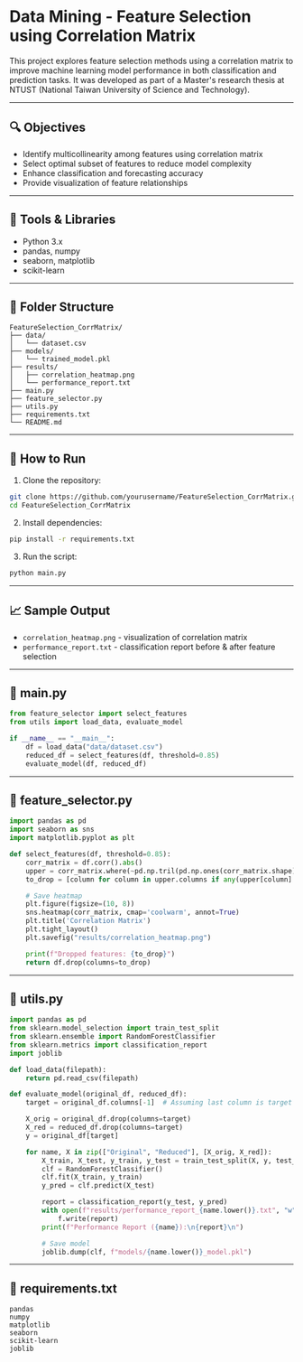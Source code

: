 # Data Mining - Feature Selection using Correlation Matrix

This project explores feature selection methods using a correlation matrix to improve machine learning model performance in both classification and prediction tasks. It was developed as part of a Master's research thesis at NTUST (National Taiwan University of Science and Technology).

---

## 🔍 Objectives
- Identify multicollinearity among features using correlation matrix
- Select optimal subset of features to reduce model complexity
- Enhance classification and forecasting accuracy
- Provide visualization of feature relationships

---

## 🧰 Tools & Libraries
- Python 3.x
- pandas, numpy
- seaborn, matplotlib
- scikit-learn

---

## 📁 Folder Structure
```
FeatureSelection_CorrMatrix/
├── data/
│   └── dataset.csv
├── models/
│   └── trained_model.pkl
├── results/
│   ├── correlation_heatmap.png
│   └── performance_report.txt
├── main.py
├── feature_selector.py
├── utils.py
├── requirements.txt
└── README.md
```

---

## 🚀 How to Run
1. Clone the repository:
```bash
git clone https://github.com/yourusername/FeatureSelection_CorrMatrix.git
cd FeatureSelection_CorrMatrix
```
2. Install dependencies:
```bash
pip install -r requirements.txt
```
3. Run the script:
```bash
python main.py
```

---

## 📈 Sample Output
- `correlation_heatmap.png` - visualization of correlation matrix
- `performance_report.txt` - classification report before & after feature selection

---

## 🧠 main.py
```python
from feature_selector import select_features
from utils import load_data, evaluate_model

if __name__ == "__main__":
    df = load_data("data/dataset.csv")
    reduced_df = select_features(df, threshold=0.85)
    evaluate_model(df, reduced_df)
```

---

## 🧪 feature_selector.py
```python
import pandas as pd
import seaborn as sns
import matplotlib.pyplot as plt

def select_features(df, threshold=0.85):
    corr_matrix = df.corr().abs()
    upper = corr_matrix.where(~pd.np.tril(pd.np.ones(corr_matrix.shape)).astype(bool))
    to_drop = [column for column in upper.columns if any(upper[column] > threshold)]

    # Save heatmap
    plt.figure(figsize=(10, 8))
    sns.heatmap(corr_matrix, cmap='coolwarm', annot=True)
    plt.title('Correlation Matrix')
    plt.tight_layout()
    plt.savefig("results/correlation_heatmap.png")

    print(f"Dropped features: {to_drop}")
    return df.drop(columns=to_drop)
```

---

## 🧰 utils.py
```python
import pandas as pd
from sklearn.model_selection import train_test_split
from sklearn.ensemble import RandomForestClassifier
from sklearn.metrics import classification_report
import joblib

def load_data(filepath):
    return pd.read_csv(filepath)

def evaluate_model(original_df, reduced_df):
    target = original_df.columns[-1]  # Assuming last column is target

    X_orig = original_df.drop(columns=target)
    X_red = reduced_df.drop(columns=target)
    y = original_df[target]

    for name, X in zip(["Original", "Reduced"], [X_orig, X_red]):
        X_train, X_test, y_train, y_test = train_test_split(X, y, test_size=0.3, random_state=42)
        clf = RandomForestClassifier()
        clf.fit(X_train, y_train)
        y_pred = clf.predict(X_test)

        report = classification_report(y_test, y_pred)
        with open(f"results/performance_report_{name.lower()}.txt", "w") as f:
            f.write(report)
        print(f"Performance Report ({name}):\n{report}\n")

        # Save model
        joblib.dump(clf, f"models/{name.lower()}_model.pkl")
```

---

## 📎 requirements.txt
```
pandas
numpy
matplotlib
seaborn
scikit-learn
joblib
```
